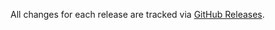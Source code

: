 All changes for each release are tracked via [GitHub Releases](https://github.com/kydos/zenoh-c/releases).